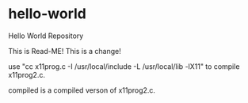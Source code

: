 # hello-world
Hello World Repository

This is Read-ME!
This is a change!




use "cc x11prog.c -I /usr/local/include -L /usr/local/lib -lX11" to compile x11prog2.c. 

compiled is a compiled verson of x11prog2.c.



